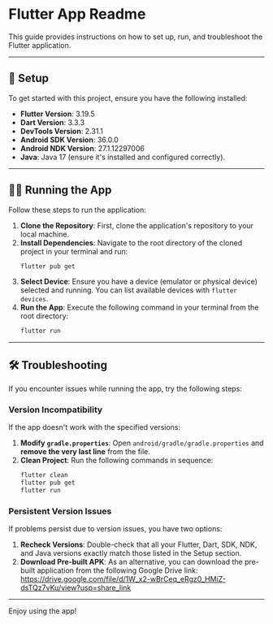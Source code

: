 # Flutter App Readme

This guide provides instructions on how to set up, run, and troubleshoot the Flutter application.

---

## 🚀 Setup

To get started with this project, ensure you have the following installed:

* **Flutter Version**: 3.19.5
* **Dart Version**: 3.3.3
* **DevTools Version**: 2.31.1
* **Android SDK Version**: 36.0.0
* **Android NDK Version**: 27.1.12297006
* **Java**: Java 17 (ensure it's installed and configured correctly).

---

## 🏃‍♀️ Running the App

Follow these steps to run the application:

1.  **Clone the Repository**: First, clone the application's repository to your local machine.
2.  **Install Dependencies**: Navigate to the root directory of the cloned project in your terminal and run:
    ```bash
    flutter pub get
    ```
3.  **Select Device**: Ensure you have a device (emulator or physical device) selected and running. You can list available devices with `flutter devices`.
4.  **Run the App**: Execute the following command in your terminal from the root directory:
    ```bash
    flutter run
    ```

---

## 🛠️ Troubleshooting

If you encounter issues while running the app, try the following steps:

### Version Incompatibility

If the app doesn't work with the specified versions:

1.  **Modify `gradle.properties`**: Open `android/gradle/gradle.properties` and **remove the very last line** from the file.
2.  **Clean Project**: Run the following commands in sequence:
    ```bash
    flutter clean
    flutter pub get
    flutter run
    ```

### Persistent Version Issues

If problems persist due to version issues, you have two options:

1.  **Recheck Versions**: Double-check that all your Flutter, Dart, SDK, NDK, and Java versions exactly match those listed in the Setup section.
2.  **Download Pre-built APK**: As an alternative, you can download the pre-built application from the following Google Drive link:
    <https://drive.google.com/file/d/1W_x2-wBrCeq_eRgz0_HMiZ-dsTQz7vKu/view?usp=share_link>

---

Enjoy using the app!

